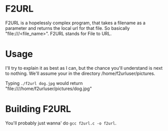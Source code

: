 F2URL
=====
F2URL is a hopelessly complex program, that takes a filename as a parameter and
returns the local url for that file. So basically "file:///<file_name>". F2URL
stands for File to URL.

Usage
=====
I'll try to explain it as best as I can, but the chance you'll understand is
next to nothing. We'll assume your in the directory /home/f2urluser/pictures.

Typing `./f2url dog.jpg` would return
"file:////home/f2urluser/pictures/dog.jpg"

Building F2URL
==============
You'll probably just wanna' do `gcc f2url.c -o f2url`.
